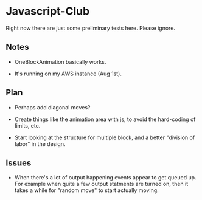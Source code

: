 # Javascript-Club

Right now there are just some preliminary tests here. Please ignore.

## Notes

* OneBlockAnimation basically works.

* It's running on my AWS instance (Aug 1st).

## Plan

* Perhaps add diagonal moves?

* Create things like the animation area with js, to avoid the hard-coding
  of limits, etc.

* Start looking at the structure for multiple block, and a better "division
  of labor" in the design.

## Issues

* When there's a lot of output happening events appear to get queued up.
    For example when quite a few output statments are turned on, then
    it takes a while for "random move" to start actually moving.
